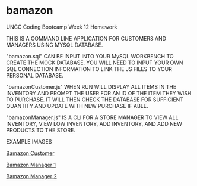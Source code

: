 # bamazon
UNCC Coding Bootcamp Week 12 Homework


THIS IS A COMMAND LINE APPLICATION FOR CUSTOMERS AND MANAGERS USING MYSQL DATABASE. 

"bamazon.sql" CAN BE INPUT INTO YOUR MySQL WORKBENCH TO CREATE THE MOCK DATABASE. 
YOU WILL NEED TO INPUT YOUR OWN SQL CONNECTION INFORMATION TO LINK THE JS FILES
TO YOUR PERSONAL DATABASE. 

"bamazonCustomer.js" WHEN  RUN WILL DISPLAY ALL ITEMS IN THE INVENTORY AND
PROMPT THE USER FOR AN ID OF THE ITEM THEY WISH TO PURCHASE. IT WILL THEN
CHECK THE DATABASE FOR SUFFICIENT QUANTITY AND UPDATE WITH NEW PURCHASE 
IF ABLE. 

"bamazonManager.js" IS A CLI FOR A STORE MANAGER TO VIEW ALL INVENTORY,
VIEW LOW INVENTORY, ADD INVENTORY, AND ADD NEW PRODUCTS TO THE STORE.

EXAMPLE IMAGES

[Bamazon Customer](images/bamazonCustomer.png)

[Bamazon Manager 1](images/bamazonManager1.png)

[Bamazon Manager 2](images/bamazonManager2.png)